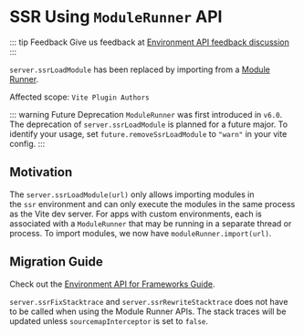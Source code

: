 # SSR Using `ModuleRunner` API

::: tip Feedback
Give us feedback at [Environment API feedback discussion](https://github.com/vitejs/vite/discussions/16358)
:::

`server.ssrLoadModule` has been replaced by importing from a [Module Runner](/guide/api-environment#modulerunner).

Affected scope: `Vite Plugin Authors`

::: warning Future Deprecation
`ModuleRunner` was first introduced in `v6.0`. The deprecation of `server.ssrLoadModule` is planned for a future major. To identify your usage, set `future.removeSsrLoadModule` to `"warn"` in your vite config.
:::

## Motivation

The `server.ssrLoadModule(url)` only allows importing modules in the `ssr` environment and can only execute the modules in the same process as the Vite dev server. For apps with custom environments, each is associated with a `ModuleRunner` that may be running in a separate thread or process. To import modules, we now have `moduleRunner.import(url)`.

## Migration Guide

Check out the [Environment API for Frameworks Guide](../guide/api-environment-frameworks.md).

`server.ssrFixStacktrace` and `server.ssrRewriteStacktrace` does not have to be called when using the Module Runner APIs. The stack traces will be updated unless `sourcemapInterceptor` is set to `false`.
